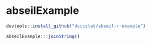# abseilExample

``` r
devtools::install_github("doccstat/abseil-r-example")

abseilExample:::joinString()
```
